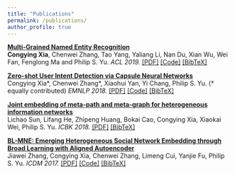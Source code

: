 ```yaml
---
title: "Publications"
permalink: /publications/
author_profile: true
---
```


<b>[Multi-Grained Named Entity Recognition](/publications/acl19)</b> <br>
<b>Congying Xia</b>, Chenwei Zhang, Tao Yang, Yaliang Li, Nan Du, Xian Wu, Wei Fan, Fenglong Ma and Philip S. Yu. <i>ACL 2019.</i>
[[PDF]](https://arxiv.org/pdf/1809.00385.pdf) [[Code]](https://github.com/congyingxia/Multi-Grained-NER) [[BibTeX]](/publications/acl19)

<b>[Zero-shot User Intent Detection via Capsule Neural Networks](/publications/emnlp18)</b> <br>
Congying Xia*, Chenwei Zhang*, Xiaohui Yan, Yi Chang, Philip S. Yu. (* equally contributed) <i>EMNLP 2018. </i>
[[PDF]](https://arxiv.org/pdf/1809.00385.pdf) [[Code]](https://github.com/congyingxia/ZeroShotCapsule) [[BibTeX]](/publications/emnlp18)

<b>[Joint embedding of meta-path and meta-graph for heterogeneous information networks](/publications/emnlp18)</b> <br>
Lichao Sun, Lifang He, Zhipeng Huang, Bokai Cao, Congying Xia, Xiaokai Wei, Philip S. Yu. <i>ICBK 2018. </i>
[[PDF]](https://arxiv.org/pdf/1809.04110.pdf) [[BibTeX]](/publications/icbk18)

<b>[BL-MNE: Emerging Heterogeneous Social Network Embedding through Broad Learning with Aligned Autoencoder](/publications/emnlp18)</b> <br>
Jiawei Zhang, Congying Xia, Chenwei Zhang, Limeng Cui, Yanjie Fu, Philip S. Yu. <i>ICDM 2017. </i>
[[PDF]](https://arxiv.org/pdf/1711.09409.pdf) [[Code]]() [[BibTeX]](/publications/icdm17)
